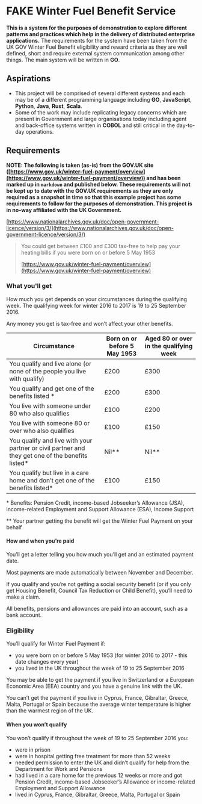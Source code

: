 # FAKE Winter Fuel Benefit Service

**This is a system for the purposes of demonstration to explore different patterns and practices which help in the delivery of distributed enterprise applications.** The requirements for the system have been taken from the UK GOV Winter Fuel Benefit eligibility and reward criteria as they are well defined, short and require external system communication among other things.  The main system will be written in **GO**.

## Aspirations

- This project will be comprised of several different systems and each may be of a different programming language including **GO**, **JavaScript**, **Python**, **Java**, **Rust**, **Scala**.
- Some of the work may include replicating legacy concerns which are present in Government and large organisations today including agent and back-office systems written in **COBOL** and still critical in the day-to-day operations.

## Requirements

**NOTE: The following is taken (as-is) from the GOV.UK site ([https://www.gov.uk/winter-fuel-payment/overview](https://www.gov.uk/winter-fuel-payment/overview)) and has been marked up in `markdown` and published below.  These requirements will not be kept up to date with the GOV.UK requirements as they are only required as a snapshot in time so that this example project has some requirements to follow for the purposes of demonstration.  This project is in no-way affiliated with the UK Government.**

[https://www.nationalarchives.gov.uk/doc/open-government-licence/version/3/](https://www.nationalarchives.gov.uk/doc/open-government-licence/version/3/)

> You could get between £100 and £300 tax-free to help pay your heating bills if you were born on or before 5 May 1953
>
> [https://www.gov.uk/winter-fuel-payment/overview](https://www.gov.uk/winter-fuel-payment/overview)

### What you'll get

How much you get depends on your circumstances during the qualifying week. The qualifying week for winter 2016 to 2017 is 19 to 25 September 2016.

Any money you get is tax-free and won’t affect your other benefits.

| Circumstance |	Born on or before 5 May 1953 |	Aged 80 or over in the qualifying week |
| --- | --- | --- |
| You qualify and live alone (or none of the people you live with qualify) |	£200 |	£300 |
| You qualify and get one of the benefits listed \* | 	£200 |	£300 |
| You live with someone under 80 who also qualifies |	£100 |	£200 |
| You live with someone 80 or over who also qualifies |	£100 |	£150 |
| You qualify and live with your partner or civil partner and they get one of the benefits listed\* |	Nil\*\* |	Nil\*\* |
| You qualify but live in a care home and don’t get one of the benefits listed\* |	£100 |	£150 |

\* Benefits: Pension Credit, income-based Jobseeker’s Allowance (JSA), income-related Employment and Support Allowance (ESA), Income Support

\*\* Your partner getting the benefit will get the Winter Fuel Payment on your behalf

#### How and when you’re paid
You’ll get a letter telling you how much you’ll get and an estimated payment date.

Most payments are made automatically between November and December.

If you qualify and you’re not getting a social security benefit (or if you only get Housing Benefit, Council Tax Reduction or Child Benefit), you’ll need to make a claim.

All benefits, pensions and allowances are paid into an account, such as a bank account.

### Eligibility

You’ll qualify for Winter Fuel Payment if:

- you were born on or before 5 May 1953 (for winter 2016 to 2017 - this date changes every year)
- you lived in the UK throughout the week of 19 to 25 September 2016

You may be able to get the payment if you live in Switzerland or a European Economic Area (EEA) country and you have a genuine link with the UK.

You can’t get the payment if you live in Cyprus, France, Gibraltar, Greece, Malta, Portugal or Spain because the average winter temperature is higher than the warmest region of the UK.

#### When you won’t qualify

You won’t qualify if throughout the week of 19 to 25 September 2016 you:

- were in prison
- were in hospital getting free treatment for more than 52 weeks
- needed permission to enter the UK and didn’t qualify for help from the Department for Work and Pensions
- had lived in a care home for the previous 12 weeks or more and got Pension Credit, income-based Jobseeker’s Allowance or income-related Employment and Support Allowance
- lived in Cyprus, France, Gibraltar, Greece, Malta, Portugal or Spain
